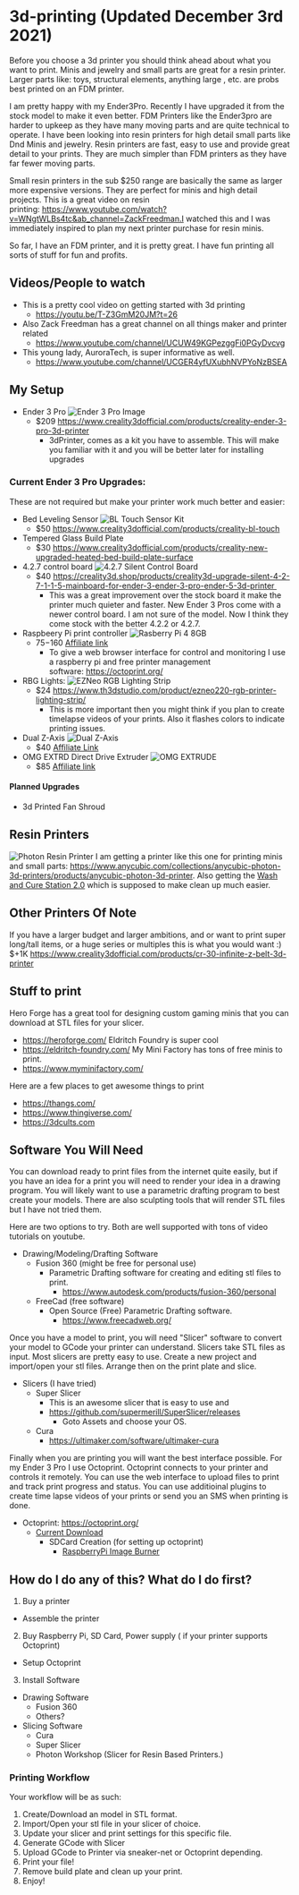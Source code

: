 # 3d-printing (Updated December 3rd 2021)

Before you choose a 3d printer you should think ahead about what you want to print. Minis and jewelry and small parts are great for a resin printer. Larger parts like: toys, structural elements, anything large , etc. are probs best printed on an FDM printer. 

I am pretty happy with my Ender3Pro. Recently I have upgraded it from the stock model to make it even better. FDM Printers like the Ender3pro are harder to upkeep as they have many moving parts and are quite technical to operate. I have been looking into resin printers for high detail small parts like Dnd Minis and jewelry. Resin printers are fast, easy to use and provide great detail to your prints. They are much simpler than FDM printers as they have far fewer moving parts.

Small resin printers in the sub $250 range are basically the same as larger more expensive versions. They are perfect for minis and high detail projects. This is a great video on resin printing: https://www.youtube.com/watch?v=WNgtWLBs4tc&ab_channel=ZackFreedman.I watched this and I was immediately inspired to plan my next printer purchase for resin minis.

So far, I have an FDM printer, and it is pretty great. I have fun printing all sorts of stuff for fun and profits.

## Videos/People to watch
- This is a pretty cool video on getting started with 3d printing
  - https://youtu.be/T-Z3GmM20JM?t=26
- Also Zack Freedman has a great channel on all things maker and printer related
  - https://www.youtube.com/channel/UCUW49KGPezggFi0PGyDvcvg
- This young lady, AuroraTech, is super informative as well.
  - https://www.youtube.com/channel/UCGER4yfUXubhNVPYoNzBSEA

## My Setup 
- Ender 3 Pro ![Ender 3 Pro Image](https://cdn.shopify.com/s/files/1/0508/1494/3382/products/KU_RLUV0ZYBV8_BLLV6W9O6_1024x1024.png?v=1603706565)
  - $209 https://www.creality3dofficial.com/products/creality-ender-3-pro-3d-printer
    - 3dPrinter, comes as a kit you have to assemble. This will make you familiar with it and you will be better later for installing upgrades 

### Current Ender 3 Pro Upgrades:
These are not required but make your printer work much better and easier:
- Bed Leveling Sensor ![BL Touch Sensor Kit](https://m.media-amazon.com/images/I/71xK2H+qLcL._SL1500_.jpg )
  - $50 https://www.creality3dofficial.com/products/creality-bl-touch
- Tempered Glass Build Plate
  - $30 https://www.creality3dofficial.com/products/creality-new-upgraded-heated-bed-build-plate-surface
- 4.2.7 control board ![4.2.7 Silent Control Board](https://cdn.shopify.com/s/files/1/0508/1494/3382/products/V4.2.7_3-EN_1024x1024@2x.jpg?v=1603705627)
  - $40 https://creality3d.shop/products/creality3d-upgrade-silent-4-2-7-1-1-5-mainboard-for-ender-3-ender-3-pro-ender-5-3d-printer 
    - This was a great improvement over the stock board it make the printer much quieter and faster. New Ender 3 Pros come with a newer control board. I am not sure of the model. Now I think they come stock with the better 4.2.2 or 4.2.7.   
- Raspbeery Pi print controller ![Rasberry Pi 4 8GB](https://m.media-amazon.com/images/I/71-2nd6QRnL._AC_SL1400_.jpg)
  - $75-$160 [Affiliate link](https://www.amazon.com/gp/product/B08B6F1FV5/ref=as_li_tl?ie=UTF8&camp=1789&creative=9325&creativeASIN=B08B6F1FV5&linkCode=as2&tag=hepaestus-20&linkId=1afde8e5c3316806a2f0a7fc6d2f4477)
    - To give a web browser interface for control and monitoring I use a raspberry pi and free printer management software: https://octoprint.org/
- RBG Lights: ![EZNeo RGB Lighting Strip](https://www.th3dstudio.com/wp-content/uploads/2021/07/ezneo_main1.jpg)
  - $24 https://www.th3dstudio.com/product/ezneo220-rgb-printer-lighting-strip/
    - This is more important then you might think if you plan to create timelapse videos of your prints. Also it flashes colors to indicate printing issues.
- Dual Z-Axis ![Dual Z-Axis](https://m.media-amazon.com/images/I/61GZd-QalUS._SL1000_.jpg)
  - $40 [Affiliate Link](https://www.amazon.com/gp/product/B08S71B4R9/ref=as_li_tl?ie=UTF8&camp=1789&creative=9325&creativeASIN=B08S71B4R9&linkCode=as2&tag=hepaestus-20&linkId=320864efd892784efadbcc762672d5ca)
- OMG EXTRD Direct Drive Extruder ![OMG EXTRUDE](https://m.media-amazon.com/images/I/61bUmHXD7cL._SL1500_.jpg)
  - $85 [Affiliate link](https://www.amazon.com/gp/product/B098TZ2PYK/ref=as_li_tl?ie=UTF8&camp=1789&creative=9325&creativeASIN=B098TZ2PYK&linkCode=as2&tag=hepaestus-20&linkId=a5331e21dafcba92c619657d935876a1)

#### Planned Upgrades
- 3d Printed Fan Shroud

## Resin Printers
![Photon Resin Printer](https://cdn.shopify.com/s/files/1/0245/5519/2380/products/Photon_7_1800x1800.jpg?v=1586489285)
I am getting a printer like this one for printing minis and small parts: https://www.anycubic.com/collections/anycubic-photon-3d-printers/products/anycubic-photon-3d-printer. Also getting the [Wash and Cure Station 2.0](https://www.amazon.com/gp/product/B08JCSSTD5/ref=as_li_qf_asin_il_tl?ie=UTF8&tag=hepaestus-20&creative=9325&linkCode=as2&creativeASIN=B08JCSSTD5&linkId=57b74f3e05d795dc64de733455e5f6f0) which is supposed to make clean up much easier.

## Other Printers Of Note
If you have a larger budget and larger ambitions, and or want to print super long/tall items, or a huge series or multiples this is what you would want :)  $+1K https://www.creality3dofficial.com/products/cr-30-infinite-z-belt-3d-printer

## Stuff to print
Hero Forge has a great tool for designing custom gaming minis that you can download at STL files for your slicer.
- https://heroforge.com/
Eldritch Foundry is super cool
- https://eldritch-foundry.com/
My Mini Factory has tons of free minis to print. 
- https://www.myminifactory.com/
  
Here are a few places to get awesome things to print
- https://thangs.com/
- https://www.thingiverse.com/
- https://3dcults.com

## Software You Will Need
You can download ready to print files from the internet quite easily, but if you have an idea for a print you will need to render your idea in a drawing program. You will likely want to use a parametric drafting program to best create your models. There are also sculpting tools that will render STL files but I have not tried them.

Here are two options to try. Both are well supported with tons of video tutorials on youtube.
- Drawing/Modeling/Drafting Software
  - Fusion 360 (might be free for personal use)
    - Parametric Drafting software for creating and editing stl files to print.
      - https://www.autodesk.com/products/fusion-360/personal
  - FreeCad (free software)
    - Open Source (Free) Parametric Drafting software.
      - https://www.freecadweb.org/


Once you have a model to print, you will need "Slicer" software to convert your model to GCode your printer can understand. Slicers take STL files as input. Most slicers are pretty easy to use. Create a new project and import/open your stl files. Arrange then on the print plate and slice. 
- Slicers (I have tried)
  - Super Slicer 
    - This is an awesome slicer that is easy to use and 
    - https://github.com/supermerill/SuperSlicer/releases
      - Goto Assets and choose your OS.    
  - Cura 
    - https://ultimaker.com/software/ultimaker-cura


Finally when you are printing you will want the best interface possible. For my Ender 3 Pro I use Octoprint. Octoprint connects to your printer and controls it remotely. You can use the web interface to upload files to print and track print progress and status. You can use additioinal plugins to create time lapse videos of your prints or send you an SMS when printing is done. 

- Octoprint: https://octoprint.org/ 
  - [Current Download](https://octoprint.org/download/)
    - SDCard Creation (for setting up octoprint)
      - [RaspberryPi Image Burner](https://www.raspberrypi.com/news/raspberry-pi-imager-imaging-utility/)

## How do I do any of this? What do I do first?
1. Buy a printer
  * Assemble the printer 
2. Buy Raspberry Pi, SD Card, Power supply ( if your printer supports Octoprint)
  * Setup Octoprint
3. Install Software
  * Drawing Software
    * Fusion 360
    * Others?
  * Slicing Software
    *  Cura
    *  Super Slicer
    *  Photon Workshop (Slicer for Resin Based Printers.)

### Printing Workflow
Your workflow will be as such:
1. Create/Download an model in STL format.
2. Import/Open your stl file in your slicer of choice.
3. Update your slicer and print settings for this specific file.
4. Generate GCode with Slicer
5. Upload GCode to Printer via sneaker-net or Octoprint depending.
6. Print your file!
7. Remove build plate and clean up your print.
8. Enjoy!
